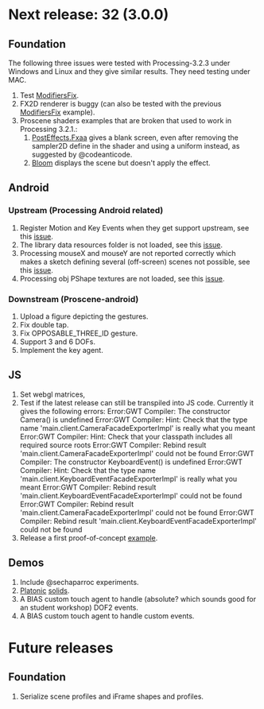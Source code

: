 # Next release: 32 (3.0.0)

## Foundation

The following three issues were tested with Processing-3.2.3 under Windows and Linux and they give similar results. They need testing under MAC.

1. Test [ModifiersFix](https://github.com/remixlab/proscene/blob/master/testing/src/frame/ModifiersFix.java).
2. FX2D renderer is buggy (can also be tested with the previous [ModifiersFix](https://github.com/remixlab/proscene/blob/master/testing/src/frame/ModifiersFix.java) example).
3. Proscene shaders examples that are broken that used to work in Processing 3.2.1.:
    1. [PostEffects.Fxaa](https://github.com/remixlab/proscene/tree/master/examples/Demos/PostEffects) gives a blank screen, even after removing the sampler2D define in the shader and using a uniform instead, as suggested by @codeanticode.
    2. [Bloom](https://github.com/remixlab/proscene/tree/master/examples/Demos/Bloom) displays the scene but doesn't apply the effect.

## Android

### Upstream (Processing Android related)

1. Register Motion and Key Events when they get support upstream, see this [issue](https://github.com/processing/processing-android/issues/246).
2. The library data resources folder is not loaded, see this [issue](https://github.com/processing/processing-android/issues/247).
3. Processing mouseX and mouseY are not reported correctly which makes a sketch defining several (off-screen) scenes not possible, see this [issue](https://github.com/processing/processing-android/issues/260).
4. Processing obj PShape textures are not loaded, see this [issue](https://github.com/processing/processing-android/issues/249).

### Downstream (Proscene-android)

1. Upload a figure depicting the gestures.
2. Fix double tap.
3. Fix OPPOSABLE_THREE_ID gesture.
4. Support 3 and 6 DOFs.
5. Implement the key agent.

## JS

1. Set webgl matrices,
2. Test if the latest release can still be transpiled into JS code. Currently it gives the following errors:
    Error:GWT Compiler: The constructor Camera() is undefined
    Error:GWT Compiler: Hint: Check that the type name 'main.client.CameraFacadeExporterImpl' is really what you meant
    Error:GWT Compiler: Hint: Check that your classpath includes all required source roots
    Error:GWT Compiler: Rebind result 'main.client.CameraFacadeExporterImpl' could not be found
    Error:GWT Compiler: The constructor KeyboardEvent() is undefined
    Error:GWT Compiler: Hint: Check that the type name 'main.client.KeyboardEventFacadeExporterImpl' is really what you meant
    Error:GWT Compiler: Rebind result 'main.client.KeyboardEventFacadeExporterImpl' could not be found
    Error:GWT Compiler: Rebind result 'main.client.CameraFacadeExporterImpl' could not be found
    Error:GWT Compiler: Rebind result 'main.client.KeyboardEventFacadeExporterImpl' could not be found
3. Release a first proof-of-concept [example]().

## Demos

1. Include @sechaparroc experiments.
2. [Platonic](http://blog.jpcarrascal.com/2016/04/platonic-solids-in-processing/) [solids](https://github.com/jpcarrascal/ProcessingPlatonicSolids).
3. A BIAS custom touch agent to handle (absolute? which sounds good for an student workshop) DOF2 events.
4. A BIAS custom touch agent to handle custom events.

# Future releases

## Foundation

1. Serialize scene profiles and iFrame shapes and profiles.
